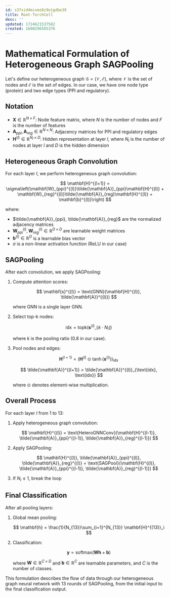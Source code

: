 ```yaml
---
id: s37xid4mixmz8z9o1gdbe39
title: Root-TorchCell
desc: ''
updated: 1724621537582
created: 1690296505376
---
```

# Mathematical Formulation of Heterogeneous Graph SAGPooling

Let's define our heterogeneous graph $\mathcal{G} = (\mathcal{V}, \mathcal{E})$, where $\mathcal{V}$ is the set of nodes and $\mathcal{E}$ is the set of edges. In our case, we have one node type (protein) and two edge types (PPI and regulatory).

## Notation

- $\mathbf{X} \in \mathbb{R}^{N \times F}$: Node feature matrix, where $N$ is the number of nodes and $F$ is the number of features
- $\mathbf{A}_{ppi}, \mathbf{A}_{reg} \in \mathbb{R}^{N \times N}$: Adjacency matrices for PPI and regulatory edges
- $\mathbf{H}^{(l)} \in \mathbb{R}^{N_l \times D}$: Hidden representation at layer $l$, where $N_l$ is the number of nodes at layer $l$ and $D$ is the hidden dimension

## Heterogeneous Graph Convolution

For each layer $l$, we perform heterogeneous graph convolution:

$$
\mathbf{H}^{(l+1)} = \sigma\left(\mathbf{W}_{ppi}^{(l)}\tilde{\mathbf{A}}_{ppi}\mathbf{H}^{(l)} + \mathbf{W}_{reg}^{(l)}\tilde{\mathbf{A}}_{reg}\mathbf{H}^{(l)} + \mathbf{b}^{(l)}\right)
$$

where:
- $\tilde{\mathbf{A}}_{ppi}, \tilde{\mathbf{A}}_{reg}$ are the normalized adjacency matrices
- $\mathbf{W}_{ppi}^{(l)}, \mathbf{W}_{reg}^{(l)} \in \mathbb{R}^{D \times D}$ are learnable weight matrices
- $\mathbf{b}^{(l)} \in \mathbb{R}^D$ is a learnable bias vector
- $\sigma$ is a non-linear activation function (ReLU in our case)

## SAGPooling

After each convolution, we apply SAGPooling:

1. Compute attention scores:

   $$
   \mathbf{s}^{(l)} = \text{GNN}(\mathbf{H}^{(l)}, \tilde{\mathbf{A}}^{(l)})
   $$

   where $\text{GNN}$ is a single layer GNN.

2. Select top-k nodes:

   $$
   \text{idx} = \text{topk}(\mathbf{s}^{(l)}, \lfloor k \cdot N_l \rfloor)
   $$

   where $k$ is the pooling ratio (0.8 in our case).

3. Pool nodes and edges:

   $$
   \mathbf{H}^{(l+1)} = (\mathbf{H}^{(l)} \odot \tanh(\mathbf{s}^{(l)}))_{\text{idx}}
   $$

   $$
   \tilde{\mathbf{A}}^{(l+1)} = \tilde{\mathbf{A}}^{(l)}_{\text{idx}, \text{idx}}
   $$

   where $\odot$ denotes element-wise multiplication.

## Overall Process

For each layer $l$ from 1 to 13:

1. Apply heterogeneous graph convolution:

   $$
   \mathbf{H}^{(l)} = \text{HeteroGNNConv}(\mathbf{H}^{(l-1)}, \tilde{\mathbf{A}}_{ppi}^{(l-1)}, \tilde{\mathbf{A}}_{reg}^{(l-1)})
   $$

2. Apply SAGPooling:

   $$
   \mathbf{H}^{(l)}, \tilde{\mathbf{A}}_{ppi}^{(l)}, \tilde{\mathbf{A}}_{reg}^{(l)} = \text{SAGPool}(\mathbf{H}^{(l)}, \tilde{\mathbf{A}}_{ppi}^{(l-1)}, \tilde{\mathbf{A}}_{reg}^{(l-1)})
   $$

3. If $N_l \leq 1$, break the loop

## Final Classification

After all pooling layers:

1. Global mean pooling:

   $$
   \mathbf{h} = \frac{1}{N_{13}}\sum_{i=1}^{N_{13}} \mathbf{H}^{(13)}_i
   $$

2. Classification:

   $$
   \mathbf{y} = \text{softmax}(\mathbf{W}\mathbf{h} + \mathbf{b})
   $$

   where $\mathbf{W} \in \mathbb{R}^{C \times D}$ and $\mathbf{b} \in \mathbb{R}^C$ are learnable parameters, and $C$ is the number of classes.

This formulation describes the flow of data through our heterogeneous graph neural network with 13 rounds of SAGPooling, from the initial input to the final classification output.